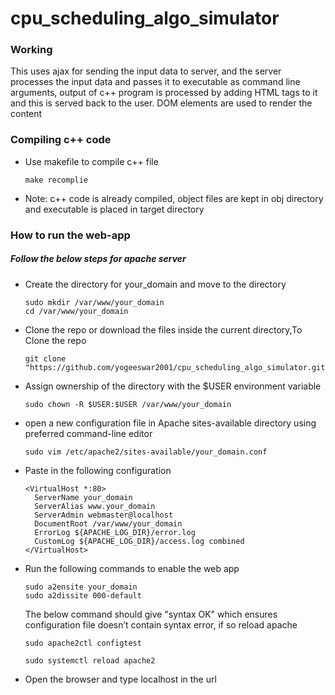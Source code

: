 # cpu_scheduling_algo_simulator
### Working
This uses ajax for sending the input data to server, and the server processes the input data and passes it to executable as command line arguments, output of c++ program is processed by adding HTML tags to it and this is served back to the user. DOM elements are used to render the content
### Compiling c++ code
- Use makefile to compile c++ file
  ```
  make recomplie
  ```
- Note: c++ code is already compiled, object files are kept in obj directory and executable is placed in target directory
### How to run the web-app
##### Follow the below steps for apache server
- Create the directory for your_domain and move to the directory
  ```
  sudo mkdir /var/www/your_domain
  cd /var/www/your_domain
  ```
- Clone the repo or download the files inside the current directory,To Clone the repo
    ```
    git clone "https://github.com/yogeeswar2001/cpu_scheduling_algo_simulator.git"
    ```
- Assign ownership of the directory with the $USER environment variable
  ```
  sudo chown -R $USER:$USER /var/www/your_domain
  ```
- open a new configuration file in Apache sites-available directory using preferred command-line editor
  ```
  sudo vim /etc/apache2/sites-available/your_domain.conf
  ```
- Paste in the following configuration
  ```
  <VirtualHost *:80>
    ServerName your_domain
    ServerAlias www.your_domain
    ServerAdmin webmaster@localhost
    DocumentRoot /var/www/your_domain
    ErrorLog ${APACHE_LOG_DIR}/error.log
    CustomLog ${APACHE_LOG_DIR}/access.log combined
  </VirtualHost>
  ```
- Run the following commands to enable the web app
  ```
  sudo a2ensite your_domain
  sudo a2dissite 000-default
  ```
  The below command should give "syntax OK" which ensures configuration file doesn’t contain syntax error, if so reload apache
  ```
  sudo apache2ctl configtest
  ```
  ```
  sudo systemctl reload apache2
  ```
- Open the browser and type localhost in the url
